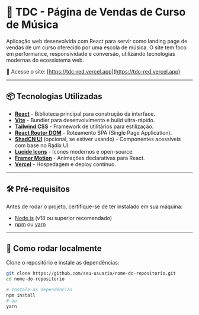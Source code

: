 # 🎵 TDC - Página de Vendas de Curso de Música

Aplicação web desenvolvida com React para servir como landing page de vendas de um curso oferecido por uma escola de música. O site tem foco em performance, responsividade e conversão, utilizando tecnologias modernas do ecossistema web.

🔗 Acesse o site: [https://tdc-red.vercel.app](https://tdc-red.vercel.app)

---

## 📦 Tecnologias Utilizadas

- **[React](https://reactjs.org/)** - Biblioteca principal para construção da interface.
- **[Vite](https://vitejs.dev/)** - Bundler para desenvolvimento e build ultra-rápido.
- **[Tailwind CSS](https://tailwindcss.com/)** - Framework de utilitários para estilização.
- **[React Router DOM](https://reactrouter.com/)** - Roteamento SPA (Single Page Application).
- **[ShadCN UI](https://ui.shadcn.com/)** (opcional, se estiver usando) - Componentes acessíveis com base no Radix UI.
- **[Lucide Icons](https://lucide.dev/)** - Ícones modernos e open-source.
- **[Framer Motion](https://www.framer.com/motion/)** - Animações declarativas para React.
- **[Vercel](https://vercel.com/)** - Hospedagem e deploy contínuo.

---

## 🛠️ Pré-requisitos

Antes de rodar o projeto, certifique-se de ter instalado em sua máquina:

- [Node.js](https://nodejs.org/) (v18 ou superior recomendado)
- [npm](https://www.npmjs.com/) ou [yarn](https://yarnpkg.com/)

---

## 🚀 Como rodar localmente

Clone o repositório e instale as dependências:

```bash
git clone https://github.com/seu-usuario/nome-do-repositorio.git
cd nome-do-repositorio

# Instale as dependências
npm install
# ou
yarn
